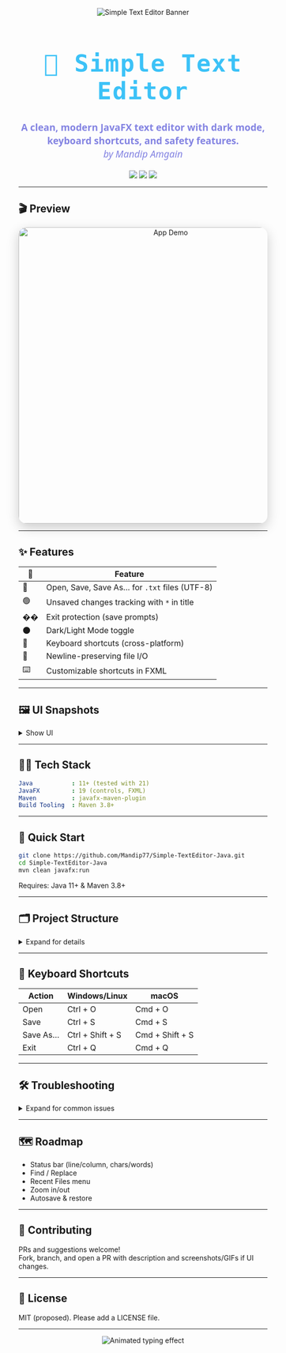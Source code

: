 <p align="center">
  <img src="https://img.shields.io/badge/Simple%20Text%20Editor-JavaFX%20App-blueviolet?style=for-the-badge&logo=java&logoColor=white" alt="Simple Text Editor Banner"/>
</p>

<h1 align="center" style="font-family: 'Fira Code', 'JetBrains Mono', 'Source Code Pro', monospace; font-size: 3rem; color: #3CC2F7; letter-spacing: 2px;">📝 Simple Text Editor</h1>
<p align="center" style="font-family: 'Segoe UI', 'Roboto', 'Arial', sans-serif; color: #8383e2; font-size: 1.2rem;">
  <b>A clean, modern JavaFX text editor with dark mode, keyboard shortcuts, and safety features.</b><br>
  <i>by Mandip Amgain</i>
</p>

<p align="center">
  <img src="https://img.shields.io/badge/Java-11%2B-green?style=flat-square&logo=java">
  <img src="https://img.shields.io/badge/JavaFX-19-blue?style=flat-square&logo=openjdk">
  <img src="https://img.shields.io/badge/Maven-3.8%2B-yellow?style=flat-square&logo=apachemaven">
</p>

---

## 🎬 Preview

<!-- Replace the link below with your app demo video/GIF -->
<p align="center">
  <img src="YOUR_VIDEO_OR_GIF_LINK_HERE" alt="App Demo" width="600" style="border-radius: 16px; box-shadow: 0 8px 24px #0003; animation: fadeIn 1.2s;"/>
</p>

---

## ✨ Features

<div align="center">

| 🌟 | Feature |
|---|---------|
| 💾 | Open, Save, Save As… for `.txt` files (UTF-8) |
| 🟢 | Unsaved changes tracking with `*` in title |
| ��️ | Exit protection (save prompts) |
| 🌑 | Dark/Light Mode toggle |
| 🔄 | Keyboard shortcuts (cross-platform) |
| 📝 | Newline-preserving file I/O |
| ⌨️ | Customizable shortcuts in FXML |

</div>

---

## 🖼️ UI Snapshots

<details>
  <summary>Show UI</summary>

  <!-- Insert screenshots here if available -->
  <p align="center">
    <img src="https://raw.githubusercontent.com/Mandip77/Simple-TextEditor-Java/main/screenshot-light.png" width="45%" alt="Light Mode" style="border-radius: 8px; box-shadow: 0 4px 18px #0002; margin: 0 12px; animation: slideIn 1.2s;"/>
    <img src="https://raw.githubusercontent.com/Mandip77/Simple-TextEditor-Java/main/screenshot-dark.png" width="45%" alt="Dark Mode" style="border-radius: 8px; box-shadow: 0 4px 18px #0002; margin: 0 12px; animation: slideIn 1.2s;"/>
  </p>
</details>

---

## 🧑‍💻 Tech Stack

```yaml
Java           : 11+ (tested with 21)
JavaFX         : 19 (controls, FXML)
Maven          : javafx-maven-plugin
Build Tooling  : Maven 3.8+
```

---

## 🚀 Quick Start

```bash
git clone https://github.com/Mandip77/Simple-TextEditor-Java.git
cd Simple-TextEditor-Java
mvn clean javafx:run
```

Requires: Java 11+ & Maven 3.8+

---

## 🗂️ Project Structure

<details>
  <summary>Expand for details</summary>

```
src/
  main/
    java/
      edu/bhcc/mandip/
        App.java
        Controller.java
    resources/
      edu/bhcc/mandip/
        startpage.fxml
        light.css
        dark.css
pom.xml
```
</details>

---

## 🎹 Keyboard Shortcuts

| Action   | Windows/Linux    | macOS           |
| -------- | ---------------- | --------------- |
| Open     | Ctrl + O         | Cmd + O         |
| Save     | Ctrl + S         | Cmd + S         |
| Save As… | Ctrl + Shift + S | Cmd + Shift + S |
| Exit     | Ctrl + Q         | Cmd + Q         |

---

## 🛠️ Troubleshooting

<details>
  <summary>Expand for common issues</summary>

- FXML/CSS not found? Ensure `startpage.fxml`, `light.css`, and `dark.css` are in `src/main/resources/edu/bhcc/mandip/`.
- Dark mode toggle not working? Confirm CSS files exist as above.
- macOS "Timeout" warnings: benign; ignore.
</details>

---

## 🗺️ Roadmap

- Status bar (line/column, chars/words)
- Find / Replace
- Recent Files menu
- Zoom in/out
- Autosave & restore

---

## 🤝 Contributing

PRs and suggestions welcome!  
Fork, branch, and open a PR with description and screenshots/GIFs if UI changes.

---

## 📄 License

MIT (proposed). Please add a LICENSE file.

---

<p align="center">
  <img src="https://readme-typing-svg.demolab.com?font=Fira+Code&pause=1000&color=36BCF7&center=true&vCenter=true&width=400&lines=Happy+Editing!+%F0%9F%91%8B" alt="Animated typing effect"/>
</p>

<!--
Advanced effects/modern fonts are referenced with inline style tags, but GitHub-flavored Markdown only partially supports these. For the boldest look, consider using custom shields, SVGs, and animated GIFs as shown, and keep screenshots and video up-to-date for maximum visual punch!
-->